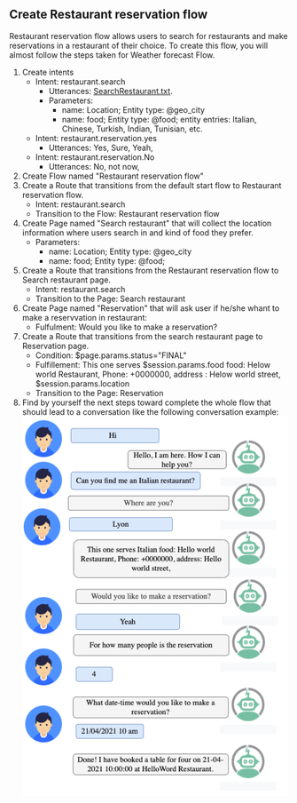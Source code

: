 ## Create Restaurant reservation flow 
Restaurant reservation flow  allows users to search for restaurants and make reservations in a restaurant of their choice. To create this flow, you will almost follow the steps taken for Weather forecast Flow. 
1. Create intents 
   - Intent: restaurant.search
     - Utterances: [SearchRestaurant.txt](https://github.com/hayo03/Dialogflow-CX-Start-Tutorial/blob/main/intents/SearchRestaurant.txt).
     - Parameters: 
        - name: Location; Entity type: @geo_city
        - name: food; Entity type: @food; entity entries: Italian, Chinese, Turkish, Indian, Tunisian, etc.
   - Intent: restaurant.reservation.yes
     - Utterances: Yes, Sure, Yeah, 
   - Intent: restaurant.reservation.No
     - Utterances: No, not now, 
2. Create Flow named "Restaurant reservation flow"
3. Create a Route that transitions from the default start flow to Restaurant reservation flow. 
      - Intent: restaurant.search
      - Transition to the Flow: Restaurant reservation flow
2. Create Page named "Search restaurant" that will collect the location information where users search in and kind of food they prefer. 
    - Parameters: 
        - name: Location; Entity type: @geo_city
        - name: food; Entity type: @food; 
4. Create a Route that transitions from the Restaurant reservation flow to Search restaurant page. 
      - Intent: restaurant.search
      - Transition to the Page: Search restaurant
 5. Create Page named "Reservation" that will ask user if he/she whant to make a reservvation in restaurant:
      - Fulfulment: Would you like to make a reservation? 
 4. Create a Route that transitions from the search restaurant page to Reservation page. 
      - Condition: $page.params.status="FINAL"
      - Fulfillement:  This one serves $session.params.food food: Helow world Restaurant, Phone: +0000000, address : Helow world street, $session.params.location
      - Transition to the Page: Reservation
  5. Find by yourself the next steps toward complete the whole flow that should lead to a conversation like the following conversation example:
  ![tt](images/reservation_example.png)
